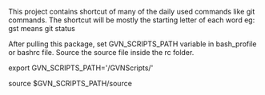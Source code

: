This project contains shortcut of many of the daily used commands like  git commands.
The shortcut will be mostly the starting letter of each word eg: gst means git status

After pulling this package, set GVN_SCRIPTS_PATH variable in bash_profile or bashrc file.
Source the source file inside the rc folder.

export GVN_SCRIPTS_PATH='<Path>/GVNScripts/'

source $GVN_SCRIPTS_PATH/source